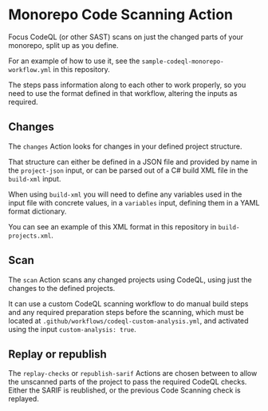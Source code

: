 # Monorepo Code Scanning Action

Focus CodeQL (or other SAST) scans on just the changed parts of your monorepo, split up as you define.

For an example of how to use it, see the `sample-codeql-monorepo-workflow.yml` in this repository.

The steps pass information along to each other to work properly, so you need to use the format defined in that workflow, altering the inputs as required.

## Changes

The `changes` Action looks for changes in your defined project structure.

That structure can either be defined in a JSON file and provided by name in the `project-json` input, or can be parsed out of a C# build XML file in the `build-xml` input.

When using `build-xml` you will need to define any variables used in the input file with concrete values, in a `variables` input, defining them in a YAML format dictionary.

You can see an example of this XML format in this repository in `build-projects.xml`.

## Scan

The `scan` Action scans any changed projects using CodeQL, using just the changes to the defined projects.

It can use a custom CodeQL scanning workflow to do manual build steps and any required preparation steps before the scanning, which must be located at `.github/workflows/codeql-custom-analysis.yml`, and activated using the input `custom-analysis: true`.

## Replay or republish

The `replay-checks` or `republish-sarif` Actions are chosen between to allow the unscanned parts of the project to pass the required CodeQL checks. Either the SARIF is reublished, or the previous Code Scanning check is replayed.
